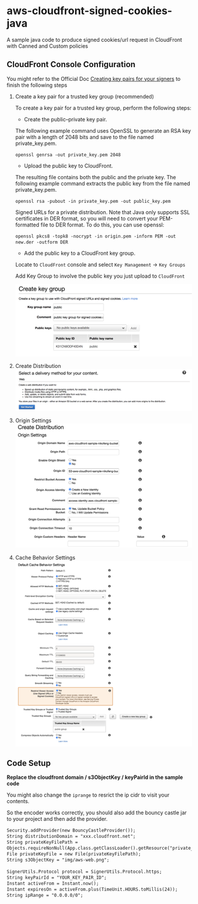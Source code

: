# aws-cloudfront-signed-cookies-java
A sample java code to produce signed cookies/url request in CloudFront with Canned and Custom policies

## CloudFront Console Configuration
You might refer to the Official Doc [Creating key pairs for your signers](https://docs.aws.amazon.com/AmazonCloudFront/latest/DeveloperGuide/private-content-trusted-signers.html#private-content-creating-cloudfront-key-pairs) to finish the following steps

1. Create a key pair for a trusted key group (recommended)

    To create a key pair for a trusted key group, perform the following steps:
    
    - Create the public–private key pair.
    
    The following example command uses OpenSSL to generate an RSA key pair with a length of 2048 bits and save to the file named private_key.pem.
    
    ```
    openssl genrsa -out private_key.pem 2048
    ```
    
    - Upload the public key to CloudFront.
    
    The resulting file contains both the public and the private key. The following example command extracts the public key from the file named private_key.pem.
    
    ```
    openssl rsa -pubout -in private_key.pem -out public_key.pem
    ```
    
    Signed URLs for a private distribution. Note that Java only supports SSL certificates in DER format, 
    so you will need to convert your PEM-formatted file to DER format. To do this, you can use openssl:
    
    ```
    openssl pkcs8 -topk8 -nocrypt -in origin.pem -inform PEM -out new.der -outform DER
    ```
    
    - Add the public key to a CloudFront key group.
    
    Locate to `CloudFront` console and select `Key Management` -> `Key Groups`
    
    Add Key Group to involve the public key you just upload to `CloudFront`
    
    ![create key group](https://github.com/nikosheng/aws-cloudfront-signed-cookies-java/blob/master/img/create-key-group.png)

2. Create Distribution  
![create distribution](https://github.com/nikosheng/aws-cloudfront-signed-cookies-java/blob/master/img/create-distribution%402x.png)

3. Origin Settings  
![origin settings](https://github.com/nikosheng/aws-cloudfront-signed-cookies-java/blob/master/img/origin-settings.png)

4. Cache Behavior Settings  
![cache behavior settings](https://github.com/nikosheng/aws-cloudfront-signed-cookies-java/blob/master/img/cache-behavior.png)

## Code Setup

**Replace the cloudfront domain / s3ObjectKey /  keyPairId in the sample code**

You might also change the `iprange` to resrict the ip cidr to visit your contents.


So the encoder works correctly, you should also add the bouncy castle jar to your project and then add the provider.

```
Security.addProvider(new BouncyCastleProvider());
String distributionDomain = "xxx.cloudfront.net";
String privateKeyFilePath = Objects.requireNonNull(App.class.getClassLoader().getResource("private_key.der")).getPath();
File privateKeyFile = new File(privateKeyFilePath);
String s3ObjectKey = "img/aws-web.png";

SignerUtils.Protocol protocol = SignerUtils.Protocol.https;
String keyPairId = "YOUR_KEY_PAIR_ID";
Instant activeFrom = Instant.now();
Instant expiresOn = activeFrom.plus(TimeUnit.HOURS.toMillis(24));
String ipRange = "0.0.0.0/0";
```


